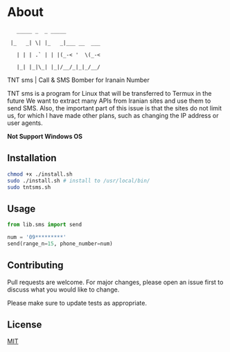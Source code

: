 # About


       _____ _  _ _____            
       
     |_   _| \| |_   _|___ __  ___
   
       | | | .` | | |(_-< '  \(_-<
   
       |_| |_|\_| |_|/__/_|_|_/__/
          
TNT sms |  Call &amp; SMS Bomber for Iranain Number

TNT sms is a program for Linux that will be transferred to Termux in the future
We want to extract many APIs from Iranian sites and use them to send SMS. Also, the important part of this issue is that the sites do not limit us, for which I have made other plans, such as changing the IP address or user agents.

**Not Support Windows OS**

## Installation

```bash
chmod +x ./install.sh
sudo ./install.sh # install to /usr/local/bin/
sudo tntsms.sh
```

## Usage

```python
from lib.sms import send

num = '09*********'
send(range_n=15, phone_number=num)
```

## Contributing

Pull requests are welcome. For major changes, please open an issue first
to discuss what you would like to change.

Please make sure to update tests as appropriate.

## License

[MIT](https://choosealicense.com/licenses/mit/)
